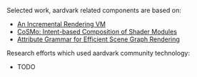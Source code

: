 Selected work, aardvark related components are based on:

 - [An Incremental Rendering VM](https://aardvark-community.github.io/renderingvm/)
 - [CoSMo: Intent-based Composition of Shader Modules](https://aardvark-platform.github.io/lins/)
 - [Attribute Grammar for Efficient Scene Graph Rendering](https://aardvark-community.github.io/ag-for-scenegraphs/)


Research efforts which used aardvark community technology:
 - TODO
